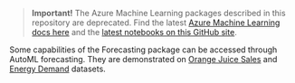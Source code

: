 > **Important!**
> The Azure Machine Learning packages described in this repository are deprecated.
> Find the latest [Azure Machine Learning docs here](https://aka.ms/aml-docs) and the [latest notebooks on this GitHub site](https://aka.ms/aml-notebooks).

Some capabilities of the Forecasting package can be accessed through AutoML forecasting.
They are demonstrated on [Orange Juice Sales](https://github.com/Azure/MachineLearningNotebooks/tree/master/how-to-use-azureml/automated-machine-learning/forecasting-orange-juice-sales)
and [Energy Demand](https://github.com/Azure/MachineLearningNotebooks/tree/master/how-to-use-azureml/automated-machine-learning/forecasting-energy-demand) datasets.

